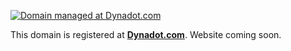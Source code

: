 [![Domain managed at Dynadot.com](https://www.dynadot.com/tr/mainsite2023/navbar-logo-dark-2023.png)](https://www.dynadot.com/ "Domain managed at Dynadot.com")

This domain is registered at [**Dynadot.com**](https://www.dynadot.com/). Website coming soon.